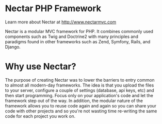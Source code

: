 Nectar PHP Framework
=========

Learn more about Nectar at http://www.nectarmvc.com

Nectar is a modular MVC framework for PHP. It combines commonly used components such as Twig and Doctrine2 with many principles and paradigms found in other frameworks such as Zend, Symfony, Rails, and Django.

Why use Nectar?
=========
The purpose of creating Nectar was to lower the barriers to entry common to almost all modern-day frameworks. The idea is that you upload the files to your server, configure a couple of settings (database, api keys, etc) and then start programming. Focus only on your application's code and let the framework step out of the way. In addition, the modular nature of the framework allows you to reuse code again and again so you can share your code with other projects and so you're not wasting time re-writing the same code for each project you work on.

